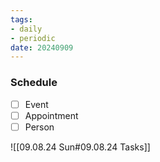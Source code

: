 ```yaml
---
tags:
- daily
- periodic
date: 20240909
---
```


### Schedule

- [ ] Event 
- [ ] Appointment
- [ ] Person

![[09.08.24 Sun#09.08.24 Tasks]]

